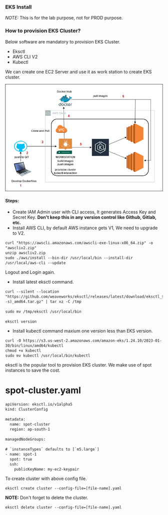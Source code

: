 ### EKS Install

*NOTE:* This is for the lab purpose, not for PROD purpose.

### How to provision EKS Cluster?

Below software are mandatory to provision EKS Cluster.

* Eksctl
* AWS CLI V2
* Kubectl

We can create one EC2 Server and use it as work station to create EKS cluster.

![alt text](eks-setup-flow.png)

#### Steps:

* Create IAM Admin user with CLI access, It generates Access Key and Secret Key.
**Don't keep this in any version control like Github, Gitlab, etc.**
* Install AWS CLI, by default AWS instance gets V1, We need to upgrade to V2.
```
curl "https://awscli.amazonaws.com/awscli-exe-linux-x86_64.zip" -o "awscliv2.zip"
unzip awscliv2.zip
sudo ./aws/install --bin-dir /usr/local/bin --install-dir /usr/local/aws-cli --update
```
Logout and Login again.
* Install latest eksctl command.
```
curl --silent --location "https://github.com/weaveworks/eksctl/releases/latest/download/eksctl_$(uname -s)_amd64.tar.gz" | tar xz -C /tmp

sudo mv /tmp/eksctl /usr/local/bin

eksctl version
```
* Install kubectl command maxium one version less than EKS version.
```
curl -O https://s3.us-west-2.amazonaws.com/amazon-eks/1.24.10/2023-01-30/bin/linux/amd64/kubectl
chmod +x kubectl
sudo mv kubectl /usr/local/bin/kubectl
```

eksctl is the popular tool to provision EKS cluster. We make use of spot instances to save the cost.


# spot-cluster.yaml
```
apiVersion: eksctl.io/v1alpha5
kind: ClusterConfig

metadata:
  name: spot-cluster
  region: ap-south-1

managedNodeGroups:

# `instanceTypes` defaults to [`m5.large`]
- name: spot-1
  spot: true
  ssh:
    publicKeyName: my-ec2-keypair
```
To create cluster with above config file.
```
eksctl create cluster --config-file=[file-name].yaml
```
**NOTE:** Don't forget to delete the cluster.
```
eksctl delete cluster --config-file=[file-name].yaml
```